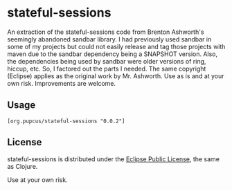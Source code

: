 # stateful-sessions

An extraction of the stateful-sessions code from Brenton Ashworth's seemingly abandoned sandbar library.  I had previously used sandbar in some of my projects but could not easily release and tag those projects with maven due to the sandbar dependency being a SNAPSHOT version.  Also, the dependencies being used by sandbar were older versions of ring, hiccup, etc.  So, I factored out the parts I needed.  The same copyright (Eclipse) applies as the original work by Mr. Ashworth.  Use as is and at your own risk.  Improvements are welcome.

## Usage

```
[org.pupcus/stateful-sessions "0.0.2"]
```

## License

stateful-sessions is distributed under the [Eclipse Public License](http://opensource.org/licenses/eclipse-1.0.php), the same as Clojure.

Use at your own risk. 
